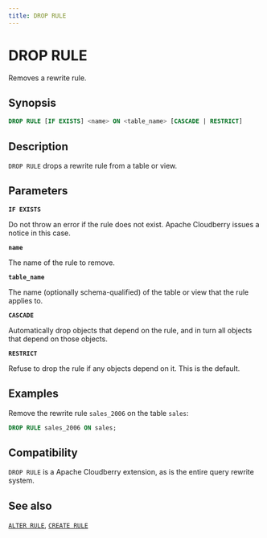 ```yaml
---
title: DROP RULE
---
```


# DROP RULE

Removes a rewrite rule.

## Synopsis

```sql
DROP RULE [IF EXISTS] <name> ON <table_name> [CASCADE | RESTRICT]
```

## Description

`DROP RULE` drops a rewrite rule from a table or view.

## Parameters

**`IF EXISTS`**

Do not throw an error if the rule does not exist. Apache Cloudberry issues a notice in this case.

**`name`**

The name of the rule to remove.

**`table_name`**

The name (optionally schema-qualified) of the table or view that the rule applies to.

**`CASCADE`**

Automatically drop objects that depend on the rule, and in turn all objects that depend on those objects.

**`RESTRICT`**

Refuse to drop the rule if any objects depend on it. This is the default.

## Examples

Remove the rewrite rule `sales_2006` on the table `sales`:

```sql
DROP RULE sales_2006 ON sales;
```

## Compatibility

`DROP RULE` is a Apache Cloudberry extension, as is the entire query rewrite system.

## See also

[`ALTER RULE`](/docs/sql-stmts/alter-rule.md), [`CREATE RULE`](/docs/sql-stmts/create-rule.md)
